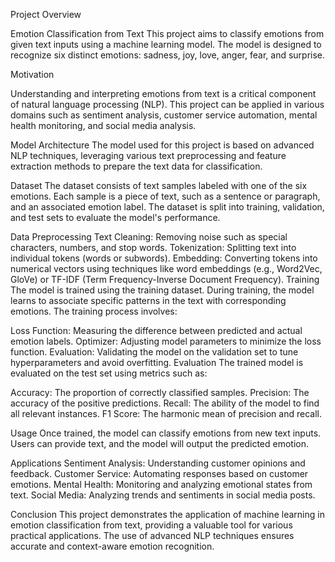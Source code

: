 Project Overview

Emotion Classification from Text
This project aims to classify emotions from given text inputs using a machine learning model. The model is designed to recognize six distinct emotions: sadness, joy, love, anger, fear, and surprise.

Motivation

Understanding and interpreting emotions from text is a critical component of natural language processing (NLP). This project can be applied in various domains such as sentiment analysis, customer service automation, mental health monitoring, and social media analysis.

Model Architecture
The model used for this project is based on advanced NLP techniques, leveraging various text preprocessing and feature extraction methods to prepare the text data for classification.

Dataset
The dataset consists of text samples labeled with one of the six emotions. Each sample is a piece of text, such as a sentence or paragraph, and an associated emotion label. The dataset is split into training, validation, and test sets to evaluate the model's performance.

Data Preprocessing
Text Cleaning: Removing noise such as special characters, numbers, and stop words.
Tokenization: Splitting text into individual tokens (words or subwords).
Embedding: Converting tokens into numerical vectors using techniques like word embeddings (e.g., Word2Vec, GloVe) or TF-IDF (Term Frequency-Inverse Document Frequency).
Training
The model is trained using the training dataset. During training, the model learns to associate specific patterns in the text with corresponding emotions. The training process involves:

Loss Function: Measuring the difference between predicted and actual emotion labels.
Optimizer: Adjusting model parameters to minimize the loss function.
Evaluation: Validating the model on the validation set to tune hyperparameters and avoid overfitting.
Evaluation
The trained model is evaluated on the test set using metrics such as:

Accuracy: The proportion of correctly classified samples.
Precision: The accuracy of the positive predictions.
Recall: The ability of the model to find all relevant instances.
F1 Score: The harmonic mean of precision and recall.


Usage
Once trained, the model can classify emotions from new text inputs. Users can provide text, and the model will output the predicted emotion.

Applications
Sentiment Analysis: Understanding customer opinions and feedback.
Customer Service: Automating responses based on customer emotions.
Mental Health: Monitoring and analyzing emotional states from text.
Social Media: Analyzing trends and sentiments in social media posts.

Conclusion
This project demonstrates the application of machine learning in emotion classification from text, providing a valuable tool for various practical applications. The use of advanced NLP techniques ensures accurate and context-aware emotion recognition.

